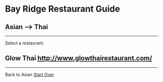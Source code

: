 # Bay Ridge Restaurant Guide
## Asian --> Thai
---
Select a restaurant:
## Glow Thai http://www.glowthairestaurant.com/
---
Back to Asian
[Start Over](../asian)
